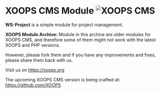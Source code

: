 # XOOPS CMS Module   ![XOOPS CMS](https://avatars2.githubusercontent.com/u/12771439?v=3&s=200)

**WS-Project** is a simple module for project management.

**XOOPS Module Archive:** Module in this archive are older modules for XOOPS CMS, and therefore some of them might not work with the latest XOOPS and PHP versions. 

However, please fork them and if you have any improvements and fixes, please share them back with us. 

Visit us on https://xoops.org

The upcoming XOOPS CMS version is being crafted at: https://github.com/XOOPS
